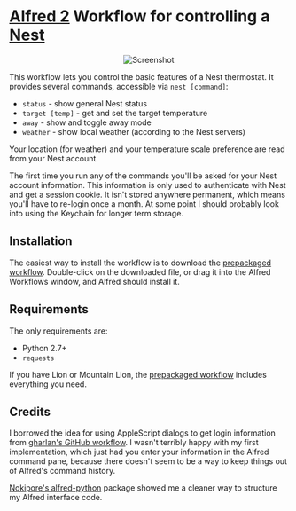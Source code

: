 [Alfred 2][alfred] Workflow for controlling a [Nest][nest]
==========================================================

<p align="center">
<img alt="Screenshot" src="http://i.imgur.com/fB8j7is.png" />
</p>

This workflow lets you control the basic features of a Nest thermostat. It
provides several commands, accessible via `nest [command]`:

  * `status` - show general Nest status
  * `target [temp]` - get and set the target temperature
  * `away` - show and toggle away mode
  * `weather` - show local weather (according to the Nest servers)

Your location (for weather) and your temperature scale preference are read from
your Nest account.

The first time you run any of the commands you'll be asked for your Nest
account information. This information is only used to authenticate with Nest
and get a session cookie. It isn't stored anywhere permanent, which means
you'll have to re-login once a month. At some point I should probably look into
using the Keychain for longer term storage.

Installation
------------

The easiest way to install the workflow is to download the
[prepackaged workflow][package].  Double-click on the downloaded file, or drag
it into the Alfred Workflows window, and Alfred should install it.

Requirements
------------

The only requirements are:

  * Python 2.7+
  * `requests`

If you have Lion or Mountain Lion, the [prepackaged workflow][package] includes
everything you need.

Credits
-------

I borrowed the idea for using AppleScript dialogs to get login information from 
[gharlan's GitHub workflow][gharlan]. I wasn't terribly happy with my first
implementation, which just had you enter your information in the Alfred command
pane, because there doesn't seem to be a way to keep things out of Alfred's
command history.

[Nokipore's alfred-python][nokipore] package showed me a cleaner way to
structure my Alfred interface code.

[package]: https://www.dropbox.com/s/qmu1iyora9h6pr9/jc-nest.alfredworkflow
[nest]: http://www.nest.com
[alfred]: http://www.alfredapp.com
[gharlan]: https://github.com/gharlan/alfred-github-workflow
[nokipore]: https://github.com/nikipore/alfred-python
